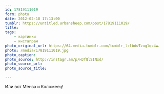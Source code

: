 ```yaml
---
id: 17819111019
form: photo
date: 2012-02-18 17:13:00
tumblr: https://untitled.urbansheep.com/post/17819111019/
title:
tags:
    - картинки
    - инстаграм
photo_original_url: https://64.media.tumblr.com/tumblr_lzlbdwTzug1qz4wzio1_640.jpg
photo: /media/17819111019.jpg
photo_caption: 
photo_source: http://instagr.am/p/HJfQlSINxd/
photo_source_url:
photo_source_title:

---
```


<p>Или вот Менза и Коломеец!</p>
